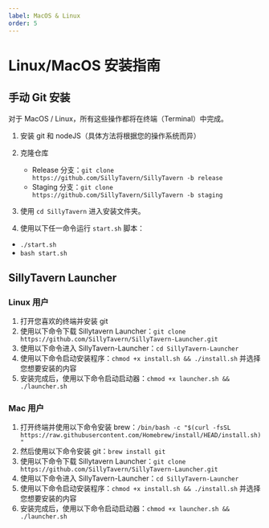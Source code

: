 ```yaml
---
label: MacOS & Linux
order: 5
---
```


# Linux/MacOS 安装指南

## 手动 Git 安装

对于 MacOS / Linux，所有这些操作都将在终端（Terminal）中完成。

1. 安装 git 和 nodeJS（具体方法将根据您的操作系统而异）
2. 克隆仓库

   - Release 分支：`git clone https://github.com/SillyTavern/SillyTavern -b release`
   - Staging 分支：`git clone https://github.com/SillyTavern/SillyTavern -b staging`

3. 使用 `cd SillyTavern` 进入安装文件夹。
4. 使用以下任一命令运行 `start.sh` 脚本：

- `./start.sh`
- `bash start.sh`

## SillyTavern Launcher

### Linux 用户
1. 打开您喜欢的终端并安装 git
2. 使用以下命令下载 Sillytavern Launcher：`git clone https://github.com/SillyTavern/SillyTavern-Launcher.git`
3. 使用以下命令进入 SillyTavern-Launcher：`cd SillyTavern-Launcher`
4. 使用以下命令启动安装程序：`chmod +x install.sh && ./install.sh` 并选择您想要安装的内容
5. 安装完成后，使用以下命令启动启动器：`chmod +x launcher.sh && ./launcher.sh`

### Mac 用户
1. 打开终端并使用以下命令安装 brew：`/bin/bash -c "$(curl -fsSL https://raw.githubusercontent.com/Homebrew/install/HEAD/install.sh)"`
2. 然后使用以下命令安装 git：`brew install git`
3. 使用以下命令下载 Sillytavern Launcher：`git clone https://github.com/SillyTavern/SillyTavern-Launcher.git`
4. 使用以下命令进入 SillyTavern-Launcher：`cd SillyTavern-Launcher`
5. 使用以下命令启动安装程序：`chmod +x install.sh && ./install.sh` 并选择您想要安装的内容
6. 安装完成后，使用以下命令启动启动器：`chmod +x launcher.sh && ./launcher.sh`

